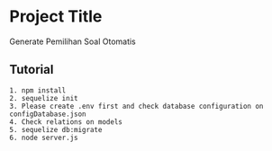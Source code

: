 # Project Title

Generate Pemilihan Soal Otomatis

## Tutorial


    1. npm install
    2. sequelize init
    3. Please create .env first and check database configuration on configDatabase.json 
    4. Check relations on models
    5. sequelize db:migrate
    6. node server.js